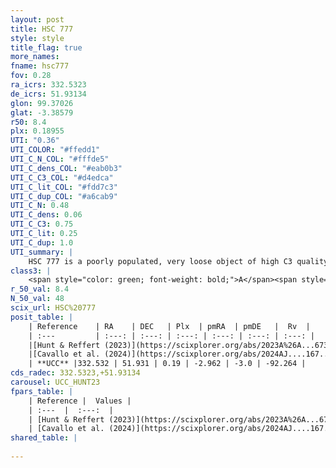 ```yaml
---
layout: post
title: HSC 777
style: style
title_flag: true
more_names: 
fname: hsc777
fov: 0.28
ra_icrs: 332.5323
de_icrs: 51.93134
glon: 99.37026
glat: -3.38579
r50: 8.4
plx: 0.18955
UTI: "0.36"
UTI_COLOR: "#ffedd1"
UTI_C_N_COL: "#fffde5"
UTI_C_dens_COL: "#eab0b3"
UTI_C_C3_COL: "#d4edca"
UTI_C_lit_COL: "#fdd7c3"
UTI_C_dup_COL: "#a6cab9"
UTI_C_N: 0.48
UTI_C_dens: 0.06
UTI_C_C3: 0.75
UTI_C_lit: 0.25
UTI_C_dup: 1.0
UTI_summary: |
    HSC 777 is a poorly populated, very loose object of high C3 quality. It was recently reported in the literature.
class3: |
    <span style="color: green; font-weight: bold;">A</span><span style="color: #FFC300; font-weight: bold;">B</span>
r_50_val: 8.4
N_50_val: 48
scix_url: HSC%20777
posit_table: |
    | Reference    | RA    | DEC   | Plx  | pmRA  | pmDE   |  Rv  |
    | :---         | :---: | :---: | :---: | :---: | :---: | :---: |
    |[Hunt & Reffert (2023)](https://scixplorer.org/abs/2023A%26A...673A.114H) | 332.496 | 51.94 | 0.192 | -2.971 | -2.985 | -- |
    |[Cavallo et al. (2024)](https://scixplorer.org/abs/2024AJ....167...12C) | 332.534 | 51.946 | 0.19 | -- | -- | -- |
    | **UCC** |332.532 | 51.931 | 0.19 | -2.962 | -3.0 | -92.264 | 
cds_radec: 332.5323,+51.93134
carousel: UCC_HUNT23
fpars_table: |
    | Reference |  Values |
    | :---  |  :---:  |
    | [Hunt & Reffert (2023)](https://scixplorer.org/abs/2023A%26A...673A.114H) | `AV50=0.726, diffAV50=1.656, MOD50=13.33, logAge50=8.216` |
    | [Cavallo et al. (2024)](https://scixplorer.org/abs/2024AJ....167...12C) | `AV50=1.19, dMod50=12.36, logAge50=7.95, [Fe/H]50=-0.7` |
shared_table: |
    
---
```

